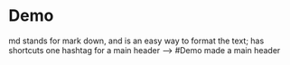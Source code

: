 # Demo

md stands for mark down, and is an easy way to format the text; has shortcuts 
one hashtag for a main header --> #Demo made a main header
